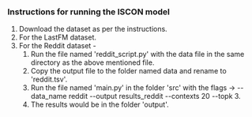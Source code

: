 ### Instructions for running the ISCON model

1. Download the dataset as per the instructions.
2. For the LastFM dataset.
3. For the Reddit dataset -
    1. Run the file named 'reddit_script.py' with the data file in the same directory as the above mentioned file.
    2. Copy the output file to the folder named data and rename to 'reddit.tsv'.
    3. Run the file named 'main.py' in the folder 'src' with the flags -> --data_name reddit --output results_reddit --contexts 20 --topk 3.
    4. The results would be in the folder 'output'.